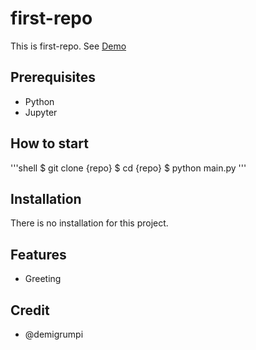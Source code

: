 # first-repo

This is first-repo. See [Demo](https://www.google.com)

## Prerequisites

- Python
- Jupyter

## How to start

'''shell
$ git clone {repo}
$ cd {repo}
$ python main.py
'''

## Installation

There is no installation for this project.

## Features

- Greeting

## Credit

- @demigrumpi

